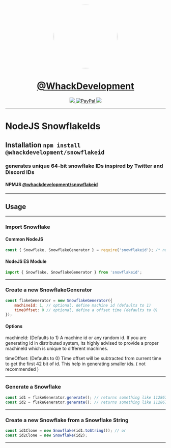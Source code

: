 <div align="center">
    <a target="_blank" href="https://whackdevelopment.com/">
        <img target="_blank" style="border-radius:50%;" width="200" height="200" src="https://avatars.githubusercontent.com/u/110769913"/>
    </a>
</div>
<div align="center">
    <h1><a target="_blank" href="https://paypal.me/WhackDevelopment">@WhackDevelopment</a></h1>
    <a target="_blank" href="https://discord.gg/WhackDevelopment">
        <img src="https://img.shields.io/discord/1075538521340776489?style=for-the-badge&logo=discord">
    </a>
    <a target="_blank" href="https://paypal.me/WhackDevelopment">
        <img src="https://img.shields.io/badge/Donate-PayPal-blue?style=for-the-badge&logo=paypal" alt="PayPal">
    </a>
    <a target="_blank" href="https://github.com/WhackDevelopment/snowflakeid/issues">
        <img src="https://img.shields.io/github/issues/WhackDevelopment/snowflakeid.svg?style=for-the-badge&logo=github">
    </a>
    <br>
</div>

---

# NodeJS SnowflakeIds

## Installation `npm install @whackdevelopment/snowflakeid`

### generates unique 64-bit snowflake IDs inspired by Twitter and Discord IDs

#### NPMJS [@whackdevelopment/snowflakeid](https://www.npmjs.com/package/@whackdevelopment/snowflakeid)

---

## Usage

---

### Import Snowflake

#### Common NodeJS

```js
const { Snowflake, SnowflakeGenerator } = require('snowflakeid'); /* nodejs only */
```

#### NodeJS ES Module

```js
import { Snowflake, SnowflakeGenerator } from 'snowflakeid';
```

---

### Create a new SnowflakeGenerator

```js
const flakeGenerator = new SnowflakeGenerator({
    machineId: 1, // optional, define machine id (defaults to 1)
    timeOffset: 0 // optional, define a offset time (defaults to 0)
});
```

#### Options

machineId: (Defaults to 1) A machine id or any random id. If you are generating id in distributed system, its highly advised to provide a proper machineId which is unique to different machines.

timeOffset: (Defaults to 0) Time offset will be subtracted from current time to get the first 42 bit of id. This help in generating smaller ids. ( not recommended )

---

### Generate a Snowflake

```js
const id1 = flakeGenerator.generate(); // returns something like 112867124767768576
const id2 = flakeGenerator.generate(); // returns something like 112867124784545792
```

---

### Create a new Snowflake from a Snowflake String

```js
const id1Clone = new Snowflake(id1.toString()); // or
const id2Clone = new Snowflake(id2);
```

---
